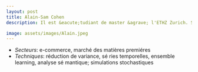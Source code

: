```yaml
---
layout: post
title: Alain-Sam Cohen
description: Il est &eacute;tudiant de master &agrave; l'ETHZ Zurich. Ses connaissances portent sur les s&eacute; les s&eacute;ries temporelles, les simulations stochaststiques et la physique statistique.

image: assets/images/Alain.jpeg
---
```



- _Secteurs_: e-commerce, march&eacute; des mati&egrave;res premi&eacute;res
- _Techniques_: r&eacute;duction de variance, s&eacute;
  ries temporelles, ensemble learning, analyse s&eacute;
  mantique; simulations stochastiques


